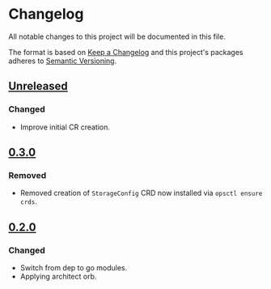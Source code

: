 # Changelog

All notable changes to this project will be documented in this file.

The format is based on [Keep a Changelog](http://keepachangelog.com/en/1.0.0/)
and this project's packages adheres to [Semantic Versioning](http://semver.org/spec/v2.0.0.html).

## [Unreleased]

### Changed

- Improve initial CR creation.



## [0.3.0]

### Removed

- Removed creation of `StorageConfig` CRD now installed via `opsctl ensure crds`.



## [0.2.0]

### Changed

- Switch from dep to go modules.
- Applying architect orb.



[Unreleased]: https://github.com/giantswarm/crdstorage/compare/v0.3.0..HEAD
[0.3.0]: https://github.com/giantswarm/crdstorage/releases/tag/v0.3.0
[0.2.0]: https://github.com/giantswarm/crdstorage/releases/tag/v0.2.0
